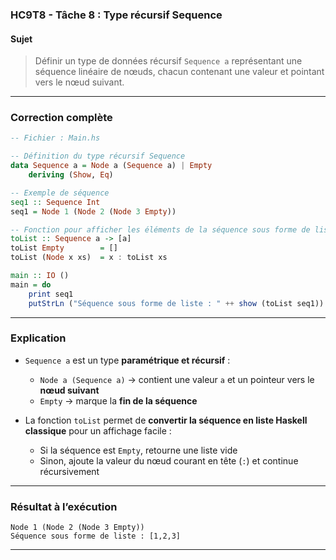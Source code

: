 ### **HC9T8 - Tâche 8 : Type récursif Sequence**

#### **Sujet**

> Définir un type de données récursif `Sequence a` représentant une séquence linéaire de nœuds, chacun contenant une valeur et pointant vers le nœud suivant.

---

###  **Correction complète**

```haskell
-- Fichier : Main.hs

-- Définition du type récursif Sequence
data Sequence a = Node a (Sequence a) | Empty
    deriving (Show, Eq)

-- Exemple de séquence
seq1 :: Sequence Int
seq1 = Node 1 (Node 2 (Node 3 Empty))

-- Fonction pour afficher les éléments de la séquence sous forme de liste
toList :: Sequence a -> [a]
toList Empty        = []
toList (Node x xs)  = x : toList xs

main :: IO ()
main = do
    print seq1
    putStrLn ("Séquence sous forme de liste : " ++ show (toList seq1))
```

---

###  **Explication**

* `Sequence a` est un type **paramétrique et récursif** :

  * `Node a (Sequence a)` → contient une valeur `a` et un pointeur vers le **nœud suivant**
  * `Empty` → marque la **fin de la séquence**
* La fonction `toList` permet de **convertir la séquence en liste Haskell classique** pour un affichage facile :

  * Si la séquence est `Empty`, retourne une liste vide
  * Sinon, ajoute la valeur du nœud courant en tête (`:`) et continue récursivement

---

### **Résultat à l’exécution**

```
Node 1 (Node 2 (Node 3 Empty))
Séquence sous forme de liste : [1,2,3]
```

---
